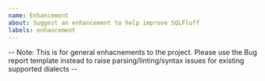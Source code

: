 ```yaml
---
name: Enhancement
about: Suggest an enhancement to help improve SQLFluff
labels: enhancement
---
```


-- Note: This is for general enhacnements to the project. Please use the Bug report template instead to raise parsing/linting/syntax issues for existing supported dialects --
